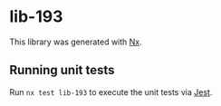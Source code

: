 # lib-193

This library was generated with [Nx](https://nx.dev).

## Running unit tests

Run `nx test lib-193` to execute the unit tests via [Jest](https://jestjs.io).
